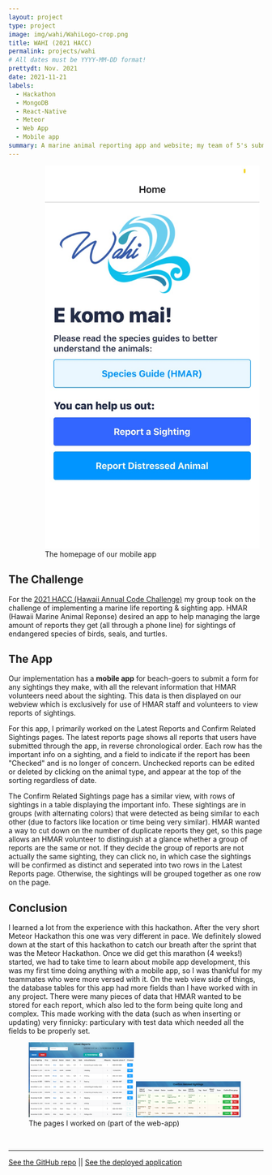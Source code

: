 ```yaml
---
layout: project
type: project
image: img/wahi/WahiLogo-crop.png
title: WAHI (2021 HACC)
permalink: projects/wahi
# All dates must be YYYY-MM-DD format!
prettydt: Nov. 2021
date: 2021-11-21
labels:
  - Hackathon
  - MongoDB
  - React-Native
  - Meteor
  - Web App
  - Mobile app
summary: A marine animal reporting app and website; my team of 5's submission for the 2021 HACC Hackathon.
---
```


<figure class="figure float-end">
  <img width="550px" style="padding-left: 2rem" class="figure-img img-fluid img-responsive" src="../img/wahi/AppHome.jpeg">
  <figcaption style="padding-left: 2rem" class="figure-caption">The homepage of our mobile app</figcaption>
</figure>

## The Challenge 

For the [2021 HACC (Hawaii Annual Code Challenge)](https://hacc.hawaii.gov/) my group took on the challenge of implementing a marine life reporting & sighting app. HMAR (Hawaii Marine Animal Reponse) desired an app to help managing the large amount of reports they get (all through a phone line) for sightings of endangered species of birds, seals, and turtles.


## The App

Our implementation has a **mobile app** for beach-goers to submit a form for any sightings they make, with all the relevant information that HMAR volunteers need about the sighting. This data is then displayed on our webview which is exclusively for use of HMAR staff and volunteers to view reports of sightings.


For this app, I primarily worked on the Latest Reports and Confirm Related Sightings pages. The latest reports page shows all reports that users have submitted through the app, in reverse chronological order. Each row has the important info on a sighting, and a field to indicate if the report has been "Checked" and is no longer of concern. Unchecked reports can be edited or deleted by clicking on the animal type, and appear at the top of the sorting regardless of date.


The Confirm Related Sightings page has a similar view, with rows of sightings in a table displaying the important info. These sightings are in groups (with alternating colors) that were detected as being similar to each other (due to factors like location or time being very similar). HMAR wanted a way to cut down on the number of duplicate reports they get, so this page allows an HMAR volunteer to distinguish at a glance whether a group of reports are the same or not. If they decide the group of reports are not actually the same sighting, they can click no, in which case the sightings will be confirmed as distinct and seperated into two rows in the Latest Reports page. Otherwise, the sightings will be grouped together as one row on the page.

## Conclusion

I learned a lot from the experience with this hackathon. After the very short Meteor Hackathon this one was very different in pace. We definitely slowed down at the start of this hackathon to catch our breath after the sprint that was the Meteor Hackathon. Once we did get this marathon (4 weeks!) started, we had to take time to learn about mobile app development, this was my first time doing anything with a mobile app, so I was thankful for my teammates who were more versed with it. On the web view side of things, the database tables for this app had more fields than I have worked with in any project. There were many pieces of data that HMAR wanted to be stored for each report, which also led to the form being quite long and complex. This made working with the data (such as when inserting or updating) very finnicky: particulary with test data which needed all the fields to be properly set.
<figure class="figure">
  <img style="width: 49%" class="figure-img img-fluid img-responsive rounded" src="../img/wahi/LatestReports.png">
  <img style="width: 49%" class="figure-img img-fluid img-responsive rounded" src="../img/wahi/ConfirmRelated.png">
  <figcaption class="figure-caption text-center">The pages I worked on (part of the web-app)</figcaption>
</figure>

<br>
<hr>
<p class="text-center">
<a target="_blank" href="https://github.com/HACC2021/DAAJ">See the GitHub repo</a>
||
<a target="_blank" href="https://daaj.meteorapp.com/">See the deployed application</a>
</p>
